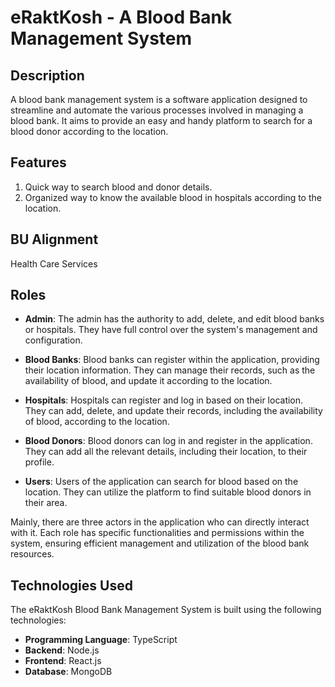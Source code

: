# eRaktKosh - A Blood Bank Management System

## Description
A blood bank management system is a software application designed to streamline and automate the various processes involved in managing a blood bank. It aims to provide an easy and handy platform to search for a blood donor according to the location.

## Features
1. Quick way to search blood and donor details.
2. Organized way to know the available blood in hospitals according to the location.

## BU Alignment
Health Care Services

## Roles
- **Admin**: The admin has the authority to add, delete, and edit blood banks or hospitals. They have full control over the system's management and configuration.

- **Blood Banks**: Blood banks can register within the application, providing their location information. They can manage their records, such as the availability of blood, and update it according to the location.

- **Hospitals**: Hospitals can register and log in based on their location. They can add, delete, and update their records, including the availability of blood, according to the location.

- **Blood Donors**: Blood donors can log in and register in the application. They can add all the relevant details, including their location, to their profile.

- **Users**: Users of the application can search for blood based on the location. They can utilize the platform to find suitable blood donors in their area.

Mainly, there are three actors in the application who can directly interact with it. Each role has specific functionalities and permissions within the system, ensuring efficient management and utilization of the blood bank resources.

## Technologies Used
The eRaktKosh Blood Bank Management System is built using the following technologies:
- **Programming Language**: TypeScript
- **Backend**: Node.js
- **Frontend**: React.js
- **Database**: MongoDB








